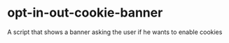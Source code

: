# opt-in-out-cookie-banner
A script that shows a banner asking the user if he wants to enable cookies

